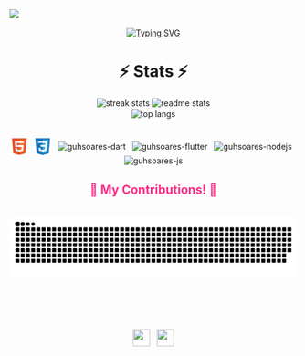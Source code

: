 <!-- Header -->
[![](https://visitcount.itsvg.in/api?id=GuhSoares&icon=6&color=7)](https://visitcount.itsvg.in)

<div align="center" >
    <a href="https://git.io/typing-svg"><img src="https://readme-typing-svg.herokuapp.com?font=VT323&size=35&pause=1000&color=FF2D8A&center=true&vCenter=true&height=30&lines=Welcome+to+my+GitHub!;My+programming+journey!" alt="Typing SVG" /></a>
</div>
<!-- /Header -->
<!-- Top -->
<h1 align="center" style="border-bottom: none;">
⚡ Stats ⚡
</h1>

<div align=center>
  <img width=410 src="https://streak-stats.demolab.com/?user=GuhSoares&count_private=true&theme=radical&border_radius=10" alt="streak stats"/>
  <img width=390 src="https://github-readme-stats-salesp07.vercel.app/api?username=GuhSoares&count_private=true&show_icons=true&theme=radical&rank_icon=github&border_radius=10" alt="readme stats" />
  <br/>
  <img width=325 align="center" src="https://github-readme-stats-salesp07.vercel.app/api/top-langs/?username=GuhSoares&hide=HTML&langs_count=8&layout=compact&theme=radical&border_radius=10&size_weight=0.5&count_weight=0.5&exclude_repo=github-readme-stats" alt="top langs" />
</div>
<!-- /Top -->



<br> 
<div style="display: inline_block" align="center"><br>
  <img align="center" alt="guhsoares-html" height="30" width="30" src="https://raw.githubusercontent.com/devicons/devicon/master/icons/html5/html5-original.svg">
  &nbsp;
  <img align="center" alt="guhsoares-css" height="30" width="30" src="https://raw.githubusercontent.com/devicons/devicon/master/icons/css3/css3-original.svg">
  &nbsp;
  <img align="center" alt="guhsoares-dart" height="30" width="30" src="https://avatars.githubusercontent.com/u/1609975?s=200&v=4">
  &nbsp;
  <img align="center" alt="guhsoares-flutter" height="30" width="30" src="https://cdn-images-1.medium.com/max/1200/1*5-aoK8IBmXve5whBQM90GA.png">
  &nbsp;
  <img align="center" alt="guhsoares-nodejs" height="30" width="30" src="https://walde.co/wp-content/uploads/2016/09/nodejs_logo.png">
  &nbsp;
  <img align="center" alt="guhsoares-js" height="30" width="30" src="https://cdn-icons-png.flaticon.com/512/5968/5968292.png">
</div>

<!-- /Middle -->
<div align="center" style="border-bottom: none; color: #FF2D8AFF;">
  <h2>🐍 My Contributions! 🐍</h2>
  <br>
  <img alt="snake eating my contributions" src="https://github.com/GuhSoares/GuhSoares/blob/output/github-contribution-grid-snake.svg" />
  <br/><br/><br/>
</div>

<!-- Bottom -->
<div align="center"> 
  <br> <br> <br>
  <a href = "https://mail.google.com/mail/u/0/#inbox"><img src="https://cdn-icons-png.flaticon.com/512/732/732200.png" height="30" width = "30" target="blank"></a>
  &nbsp;
  <a href="https://www.linkedin.com/in/gustavo-silva-94a5521a4/" target="_blank"><img src="https://cdn-icons-png.flaticon.com/512/174/174857.png" height="30" width = "30"  target="blank"></a> 
</div>
<!-- /Bottom -->

